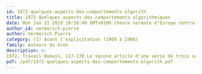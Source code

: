 ```yaml
---
id: 1972-quelques-aspects-des-comportements-algorith
title: 1972 Quelques aspects des comportements algorithmiques 
date: Mon Jan 21 2019 10:16:49 GMT+0100 (heure normale d’Europe centrale)
author_id: vermersch-pierre
author: Vermersch Pierre
category: (1) Avant l'explicitation (1969 à 1988)
family: Auteurs du Grex
description: >-
1972, Travail Humain, 117-130 Le second article d'une série de trois sur la théorie des algorithmes. 
pdf: /pdf/1972-quelques-aspects-des-comportements-algorith.pdf
---
```

